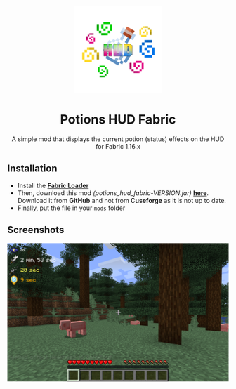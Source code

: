 <div align="middle">
  <img height="200" alt="logo" src="https://raw.githubusercontent.com/Samuel-Martineau/Potions-HUD-Fabric/master/logo/logo.png">
  <h1>Potions HUD Fabric</h1>
  <p>A simple mod that displays the current potion (status) effects on the HUD for Fabric 1.16.x</p>
</div>

## Installation

- Install the **[Fabric Loader](https://fabricmc.net/use/)**
- Then, download this mod _(potions_hud_fabric-VERSION.jar)_ **[here](https://github.com/Samuel-Martineau/Potions-HUD-Fabric/releases/latest/)**. Download it from **GitHub** and not from **Cuseforge** as it is not up to date.
- Finally, put the file in your `mods` folder

## Screenshots

![screenshot_1](https://raw.githubusercontent.com/Samuel-Martineau/Potions-HUD-Fabric/master/screenshots/screenshot_1.png)
